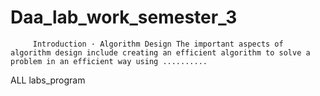 #   Daa_lab_work_semester_3
         Introduction · Algorithm Design The important aspects of algorithm design include creating an efficient algorithm to solve a problem in an efficient way using ..........
  ALL labs_program
 
